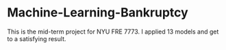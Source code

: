 # Machine-Learning-Bankruptcy
This is the mid-term project for NYU FRE 7773. I applied 13 models and get to a satisfying  result. 
